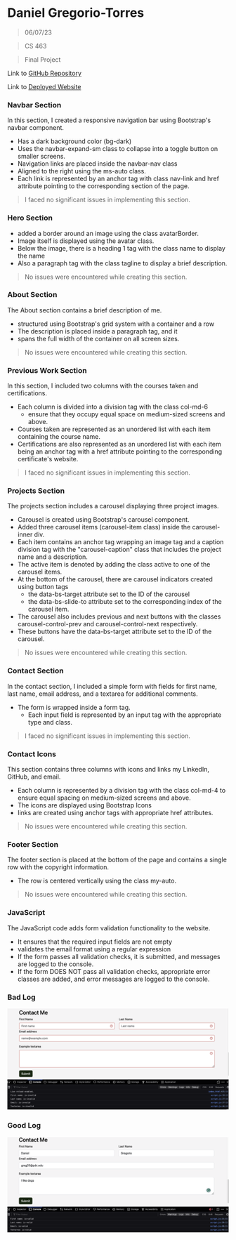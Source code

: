 # Daniel Gregorio-Torres
> 06/07/23

> CS 463

> Final Project

Link to [GitHub Repository](https://github.com/iwnl-daniel/iwnl-daniel.github.io)

Link to [Deployed Website](https://iwnl-daniel.github.io/)

### Navbar Section
In this section, I created a responsive navigation bar using Bootstrap's navbar component. 
- Has a dark background color (bg-dark) 
- Uses the navbar-expand-sm class to collapse into a toggle button on smaller screens. 
- Navigation links are placed inside the navbar-nav class 
- Aligned to the right using the ms-auto class. 
- Each link is represented by an anchor tag with class nav-link and href attribute pointing to the corresponding section of the page.
> I faced no significant issues in implementing this section.

### Hero Section
- added a border around an image using the class avatarBorder. 
- Image itself is displayed using the avatar class. 
- Below the image, there is a heading 1 tag with the class name to display the name
- Also a paragraph tag with the class tagline to display a brief description.
> No issues were encountered while creating this section.

### About Section
The About section contains a brief description of me. 
- structured using Bootstrap's grid system with a container and a row
- The description is placed inside a paragraph tag, and it 
- spans the full width of the container on all screen sizes.
> No issues were encountered while creating this section.

### Previous Work Section
In this section, I included two columns with the courses taken and certifications. 
- Each column is divided into a division tag with the class col-md-6
  - ensure that they occupy equal space on medium-sized screens and above.
- Courses taken are represented as an unordered list with each item containing the course name.
- Certifications are also represented as an unordered list with each item being an anchor tag with a href attribute pointing to the corresponding certificate's website.
> I faced no significant issues in implementing this section.

### Projects Section
The projects section includes a carousel displaying three project images. 
- Carousel is created using Bootstrap's carousel component. 
- Added three carousel items (carousel-item class) inside the carousel-inner div. 
- Each item contains an anchor tag wrapping an image tag and a caption division tag with the "carousel-caption" class that includes the project name and a description. 
- The active item is denoted by adding the class active to one of the carousel items.
- At the bottom of the carousel, there are carousel indicators created using button tags
  - the data-bs-target attribute set to the ID of the carousel
  - the data-bs-slide-to attribute set to the corresponding index of the carousel item.
- The carousel also includes previous and next buttons with the classes carousel-control-prev and carousel-control-next respectively. 
- These buttons have the data-bs-target attribute set to the ID of the carousel.
> No issues were encountered while creating this section.

### Contact Section
In the contact section, I included a simple form with fields for first name, last name, email address, and a textarea for additional comments. 
- The form is wrapped inside a form tag. 
  - Each input field is represented by an input tag with the appropriate type and class.
> I faced no significant issues in implementing this section.

### Contact Icons
This section contains three columns with icons and links my LinkedIn, GitHub, and email. 
- Each column is represented by a division tag with the class col-md-4 to ensure equal spacing on medium-sized screens and above.
- The icons are displayed using Bootstrap Icons
- links are created using anchor tags with appropriate href attributes.
> No issues were encountered while creating this section.

### Footer Section
The footer section is placed at the bottom of the page and contains a single row with the copyright information. 
- The row is centered vertically using the class my-auto.
> No issues were encountered while creating this section.

### JavaScript
The JavaScript code adds form validation functionality to the website. 
- It ensures that the required input fields are not empty 
- validates the email format using a regular expression
- If the form passes all validation checks, it is submitted, and messages are logged to the console.
- If the form DOES NOT pass all validation checks, appropriate error classes are added, and error messages are logged to the console.

### Bad Log
![alt text](https://github.com/iwnl-daniel/iwnl-daniel.github.io/blob/main/images/badLog.png)
### Good Log
![alt text](https://github.com/iwnl-daniel/iwnl-daniel.github.io/blob/main/images/goodLog.png)
